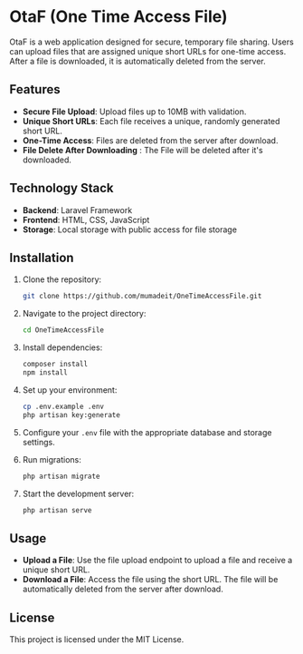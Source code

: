 # OtaF (One Time Access File)

OtaF is a web application designed for secure, temporary file sharing. Users can upload files that are assigned unique short URLs for one-time access. After a file is downloaded, it is automatically deleted from the server.

## Features

- **Secure File Upload**: Upload files up to 10MB with validation.
- **Unique Short URLs**: Each file receives a unique, randomly generated short URL.
- **One-Time Access**: Files are deleted from the server after download.
- **File Delete After Downloading** : The File will be deleted after it's downloaded.

## Technology Stack

- **Backend**: Laravel Framework
- **Frontend**: HTML, CSS, JavaScript
- **Storage**: Local storage with public access for file storage

## Installation

1. Clone the repository:
    ```bash
    git clone https://github.com/mumadeit/OneTimeAccessFile.git
    ```
2. Navigate to the project directory:
    ```bash
    cd OneTimeAccessFile
    ```
3. Install dependencies:
    ```bash
    composer install
    npm install
    ```
4. Set up your environment:
    ```bash
    cp .env.example .env
    php artisan key:generate
    ```
5. Configure your `.env` file with the appropriate database and storage settings.

6. Run migrations:
    ```bash
    php artisan migrate
    ```

7. Start the development server:
    ```bash
    php artisan serve
    ```

## Usage

- **Upload a File**: Use the file upload endpoint to upload a file and receive a unique short URL.
- **Download a File**: Access the file using the short URL. The file will be automatically deleted from the server after download.

## License

This project is licensed under the MIT License.
